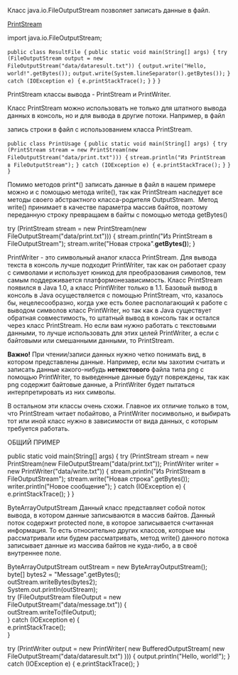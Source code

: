 Класс java.io.FileOutputStream позволяет записать данные в файл.

[PrintStream](#PrintStream)

import java.io.FileOutputStream;

`public class ResultFile {`
    `public static void main(String[] args) {`
        `try (FileOutputStream output = new FileOutputStream("data/dataresult.txt")) {`
            `output.write("Hello, world!".getBytes());`
            `output.write(System.lineSeparator().getBytes());`
        `} catch (IOException e) {`
            `e.printStackTrace();`
        `}`
    `}`
`}`


PrintStream
классы вывода - PrintStream и PrintWriter.

Класс PrintStream можно использовать не только для штатного вывода данных в консоль, но и для вывода в другие потоки. Например, в файл

запись строки в файл с использованием класса PrintStream.

`public class PrintUsage {`
    `public static void main(String[] args) {`
        `try (PrintStream stream = new PrintStream(new FileOutputStream("data/print.txt"))) {`
            `stream.println("Из PrintStream в FileOutputStream");`
        `} catch (IOException e) {`
            `e.printStackTrace();`
        `}`
    `}`
`}`

Помимо методов print*() записать данные в файл в нашем примере можно и с помощью метода write(), так как PrintStream наследует все методы своего абстрактного класса-родителя OutputStream.
 Метод write() принимает в качестве параметра массив байтов, поэтому переданную строку превращаем в байты с помощью метода getBytes()

try (PrintStream stream = new PrintStream(new FileOutputStream("data/print.txt"))) {
    stream.println("Из PrintStream в FileOutputStream");
    stream.write("Новая строка".**getBytes()**);
    }

PrintWriter - это символьный аналог класса PrintStream. Для вывода текста в консоль лучше подходит PrintWriter, так как он работает сразу с символами и использует юникод для преобразования символов, тем самым поддерживается платформонезависимость. Класс PrintStream появился в Java 1.0, а класс PrintWriter только в 1.1. Базовый вывод в консоль в Java осуществляется с помощью PrintStream, что, казалось бы, нецелесообразно, когда уже есть более располагающий к работе с выводом символов класс PrintWriter, но так как в Java существует обратная совместимость, то штатный вывод в консоль так и остался через класс PrintStream. Но если вам нужно работать с текстовыми данными, то лучше использовать для этих целей PrintWriter, а если с байтовыми или смешанными данными, то PrintStream.

**Важно!** При чтении/записи данных нужно четко понимать вид, в котором представлены данные. Например, если мы захотим считать и записать данные какого-нибудь **нетекстового** файла типа png с помощью PrintWriter, то выведенные данные будут повреждены, так как png содержит байтовые данные, а PrintWriter будет пытаться интерпретировать из них символы.

  

В остальном эти классы очень схожи. Главное их отличие только в том, что PrintStream читает побайтово, а PrintWriter посимвольно, и выбирать тот или иной класс нужно в зависимости от вида данных, с которым требуется работать.

ОБЩИЙ ПРИМЕР

public static void main(String[] args) {
            try (PrintStream stream = new PrintStream(new FileOutputStream("data/print.txt"));
                 PrintWriter writer = new PrintWriter("data/write.txt")) {
                stream.println("Из PrintStream в FileOutputStream");
                stream.write("Новая строка".getBytes());
                writer.println("Новое сообщение");
            } catch (IOException e) {
                e.printStackTrace();
            }
        }


ByteArrayOutputStream
Данный класс представляет собой поток вывода, в котором данные записываются в массив байтов. Данный поток содержит protected поле, в которое записывается считанная информация. То есть относительно других классов, которые мы рассматривали или будем рассматривать, метод write() данного потока записывает данные из массива байтов не куда-либо, а в своё внутреннее поле.


ByteArrayOutputStream outStream = new ByteArrayOutputStream();  
byte[] bytes2 = "Message".getBytes();  
outStream.writeBytes(bytes2);  
System.out.println(outStream);  
try (FileOutputStream fileOutput = new FileOutputStream("data/message.txt")) {  
    outStream.writeTo(fileOutput);  
} catch (IOException e) {  
    e.printStackTrace();  
}


try (PrintWriter output = new PrintWriter(
                new BufferedOutputStream(
                        new FileOutputStream("data/dataresult.txt")
                ))) {
            output.println("Hello, world!");
        } catch (IOException e) {
            e.printStackTrace();
        }
    

